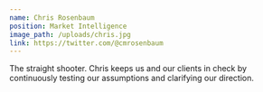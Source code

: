 ```yaml
---
name: Chris Rosenbaum
position: Market Intelligence
image_path: /uploads/chris.jpg
link: https://twitter.com/@cmrosenbaum
---
```



The straight shooter. Chris keeps us and our clients in check by continuously testing our assumptions and clarifying our direction.